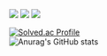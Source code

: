 

<!--
**yeoeoeonju/yeoeoeonju** is a ✨ _special_ ✨ repository because its `README.md` (this file) appears on your GitHub profile.

Here are some ideas to get you started:

- 🔭 I’m currently working on ...
- 🌱 I’m currently learning ...
- 👯 I’m looking to collaborate on ...
- 🤔 I’m looking for help with ...
- 💬 Ask me about ...
- 📫 How to reach me: ...
- 😄 Pronouns: ...
- ⚡ Fun fact: ...
-->


<img src="https://img.shields.io/badge/Python-3776AB?style=flat&logo=Python&logoColor=white"/>
<img src="https://img.shields.io/badge/Tableau-E97627?style=flat&logo=Tableau&logoColor=white"/>
<img src="https://img.shields.io/badge/R-276DC3?style=flat&logo=R&logoColor=white"/>


[![Solved.ac Profile](http://mazassumnida.wtf/api/generate_badge?boj=lh44)](https://solved.ac/lh44)<br/>
![Anurag's GitHub stats](https://github-readme-stats.vercel.app/api?username=yeoeoeonju&show_icons=true&theme=graywhite)
